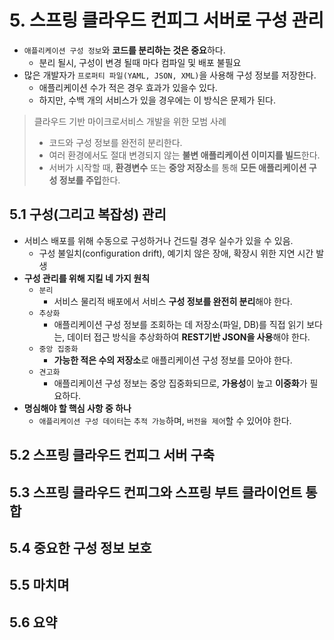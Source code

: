 # 5. 스프링 클라우드 컨피그 서버로 구성 관리
- `애플리케이션 구성 정보`와 **코드를 분리하는 것은 중요**하다.
  - 분리 될시, 구성이 변경 될때 마다 컴파일 및 배포 불필요
- 많은 개발자가 `프로퍼티 파일(YAML, JSON, XML)`을 사용해 구성 정보를 저장한다. 
  - 애플리케이션 수가 적은 경우 효과가 있을수 있다.
  - 하지만, 수백 개의 서비스가 있을 경우에는 이 방식은 문제가 된다.

> 클라우드 기반 마이크로서비스 개발을 위한 모범 사례
> - 코드와 구성 정보를 완전히 분리한다.
> - 여러 환경에서도 절대 변경되지 않는 **불변 애플리케이션 이미지를 빌드**한다.
> - 서버가 시작할 때, **환경변수** 또는 **중앙 저장소**를 통해 **모든 애플리케이션 구성 정보를 주입**한다.

## 5.1 구성(그리고 복잡성) 관리
- 서비스 배포를 위해 수동으로 구성하거나 건드릴 경우 실수가 있을 수 있음.
  - 구성 불일치(configuration drift), 예기치 않은 장애, 확장시 위한 지연 시간 발생
- **구성 관리를 위해 지킬 네 가지 원칙**
  - `분리`
    - 서비스 물리적 배포에서 서비스 **구성 정보를 완전히 분리**해야 한다.
  - `추상화`
    - 애플리케이션 구성 정보를 조회하는 데 저장소(파일, DB)를 직접 읽기 보다는, 데이터 접근 방식을 추상화하여 **REST기반 JSON을 사용**해야 한다.
  - `중앙 집중화`
    - **가능한 적은 수의 저장소**로 애플리케이션 구성 정보를 모아야 한다.
  - `견고화`
    - 애플리케이션 구성 정보는 중앙 집중화되므로, **가용성**이 높고 **이중화**가 필요하다.
- **명심해야 할 핵심 사항 중 하나**
  - `애플리케이션 구성 데이터`는 `추적 가능`하며, `버전을 제어`할 수 있어야 한다.
## 5.2 스프링 클라우드 컨피그 서버 구축
## 5.3 스프링 클라우드 컨피그와 스프링 부트 클라이언트 통합
## 5.4 중요한 구성 정보 보호
## 5.5 마치며
## 5.6 요약

